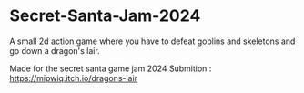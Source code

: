 # Secret-Santa-Jam-2024
A small 2d action game where you have to defeat goblins and skeletons and go down a dragon's lair.

Made for the secret santa game jam 2024
Submition : https://mipwiq.itch.io/dragons-lair
